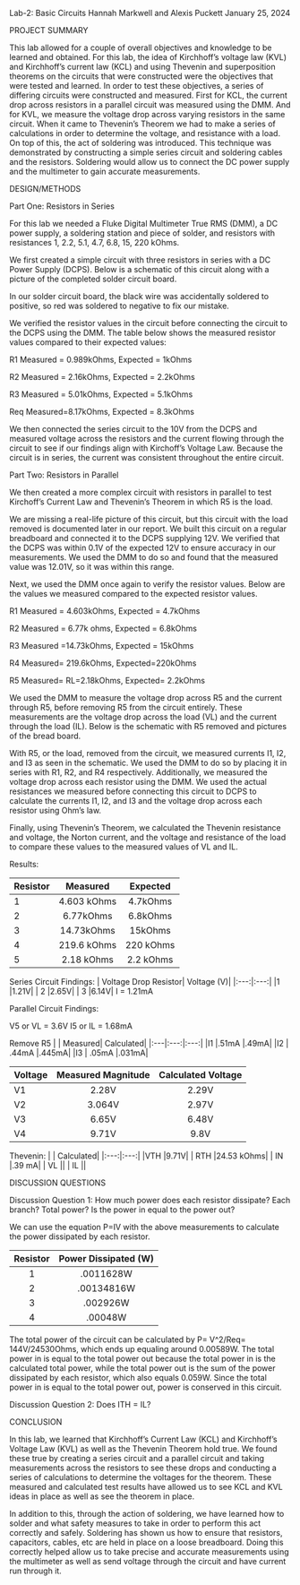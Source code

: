 Lab-2: Basic Circuits
Hannah Markwell and Alexis Puckett
January 25, 2024

PROJECT SUMMARY 

This lab allowed for a couple of overall objectives and knowledge to be learned and obtained. For this lab, the idea of Kirchhoff’s voltage law (KVL) and Kirchhoff’s current law (KCL) and using Thevenin and superposition theorems on the circuits that were constructed were the objectives that were tested and learned. In order to test these objectives, a series of differing circuits were constructed and measured. First for KCL, the current drop across resistors in a parallel circuit was measured using the DMM. And for KVL, we measure the voltage drop across varying resistors in the same circuit. When it came to Thevenin’s Theorem we had to make a series of calculations in order to determine the voltage, and resistance with a load. On top of this, the act of soldering was introduced. This technique was demonstrated by constructing a simple series circuit and soldering cables and the resistors. Soldering would allow us to connect the DC power supply and the multimeter to gain accurate measurements.   

DESIGN/METHODS 

Part One: Resistors in Series 

For this lab we needed a Fluke Digital Multimeter True RMS (DMM), a DC power supply, a soldering station and piece of solder, and resistors with resistances 1, 2.2, 5.1, 4.7, 6.8, 15, 220 kOhms.

We first created a simple circuit with three resistors in series with a DC Power Supply (DCPS). Below is a schematic of this circuit along with a picture of the completed solder circuit board.  

In our solder circuit board, the black wire was accidentally soldered to positive, so red was soldered to negative to fix our mistake. 

We verified the resistor values in the circuit before connecting the circuit to the DCPS using the DMM. The table below shows the measured resistor values compared to their expected values: 

R1 Measured = 0.989kOhms, Expected = 1kOhms 

R2 Measured = 2.16kOhms, Expected = 2.2kOhms 

R3 Measured = 5.01kOhms, Expected = 5.1kOhms 

Req Measured=8.17kOhms, Expected = 8.3kOhms 

We then connected the series circuit to the 10V from the DCPS and measured voltage across the resistors and the current flowing through the circuit to see if our findings align with Kirchoff’s Voltage Law. Because the circuit is in series, the current was consistent throughout the entire circuit.  

Part Two: Resistors in Parallel 

We then created a more complex circuit with resistors in parallel to test Kirchoff’s Current Law and Thevenin’s Theorem in which R5 is the load.  

We are missing a real-life picture of this circuit, but this circuit with the load removed is documented later in our report. We built this circuit on a regular breadboard and connected it to the DCPS supplying 12V. We verified that the DCPS was within 0.1V of the expected 12V to ensure accuracy in our measurements. We used the DMM to do so and found that the measured value was 12.01V, so it was within this range. 

Next, we used the DMM once again to verify the resistor values. Below are the values we measured compared to the expected resistor values. 

R1 Measured = 4.603kOhms, Expected = 4.7kOhms 

R2 Measured = 6.77k ohms, Expected = 6.8kOhms 

R3 Measured =14.73kOhms, Expected = 15kOhms 

R4 Measured= 219.6kOhms, Expected=220kOhms 

R5 Measured= RL=2.18kOhms, Expected= 2.2kOhms 

We used the DMM to measure the voltage drop across R5 and the current through R5, before removing R5 from the circuit entirely. These measurements are the voltage drop across the load (VL) and the current through the load (IL). Below is the schematic with R5 removed and pictures of the bread board.  

With R5, or the load, removed from the circuit, we measured currents I1, I2, and I3 as seen in the schematic. We used the DMM to do so by placing it in series with R1, R2, and R4 respectively. Additionally, we measured the voltage drop across each resistor using the DMM. We used the actual resistances we measured before connecting this circuit to DCPS to calculate the currents I1, I2, and I3 and the voltage drop across each resistor using Ohm’s law.  

Finally, using Thevenin’s Theorem, we calculated the Thevenin resistance and voltage, the Norton current, and the voltage and resistance of the load to compare these values to the measured values of VL and IL.  

Results:

|  Resistor|  Measured|  Expected|
|:---|:---:|:---:|
|1   |4.603 kOhms |4.7kOhms|
|2     | 6.77kOhms |6.8kOhms|
|3     | 14.73kOhms |15kOhms|
|4     | 219.6 kOhms|220 kOhms|  
|5    | 2.18 kOhms |2.2 kOhms|

Series Circuit Findings:
|  Voltage Drop Resistor|  Voltage (V)|
|:---:|:---:|
|1 |1.21V|
| 2 |2.65V|
| 3 |6.14V|
I = 1.21mA

Parallel Circuit Findings:

V5 or VL = 3.6V
I5 or IL = 1.68mA

Remove R5
|  |  Measured|  Calculated|
|:---|:---:|:---:|
|I1   |.51mA |.49mA|
|I2     | .44mA |.445mA|
|I3     | .05mA |.031mA|

|  Voltage|  Measured Magnitude|  Calculated Voltage|
|:---|:---:|:---:|
|V1   |2.28V |2.29V|
|V2     | 3.064V|2.97V|
|V3     | 6.65V |6.48V|
|V4     | 9.71V |9.8V|

Thevenin:
|  |  Calculated|
|:---:|:---:|
|VTH |9.71V|
| RTH |24.53 kOhms|
| IN |.39 mA|
| VL ||
| IL ||

DISCUSSION QUESTIONS 

Discussion Question 1: How much power does each resistor dissipate? Each branch? Total power? Is the power in equal to the power out? 

We can use the equation P=IV with the above measurements to calculate the power dissipated by each resistor. 

|  Resistor|  Power Dissipated (W)|
|:---:|:---:|
|1 |.0011628W|
| 2 |.00134816W|
| 3 |.002926W|
| 4 |.00048W|

The total power of the circuit can be calculated by P= V^2/Req= 144V/24530Ohms, which ends up equaling around 0.00589W. The total power in is equal to the total power out because the total power in is the calculated total power, while the total power out is the sum of the power dissipated by each resistor, which also equals 0.059W. Since the total power in is equal to the total power out, power is conserved in this circuit. 

Discussion Question 2: Does ITH = IL? 

CONCLUSION 

In this lab, we learned that Kirchhoff’s Current Law (KCL) and Kirchhoff’s Voltage Law (KVL) as well as the Thevenin Theorem hold true. We found these true by creating a series circuit and a parallel circuit and taking measurements across the resistors to see these drops and conducting a series of calculations to determine the voltages for the theorem. These measured and calculated test results have allowed us to see KCL and KVL ideas in place as well as see the theorem in place.  

In addition to this, through the action of soldering, we have learned how to solder and what safety measures to take in order to perform this act correctly and safely. Soldering has shown us how to ensure that resistors, capacitors, cables, etc are held in place on a loose breadboard. Doing this correctly helped allow us to take precise and accurate measurements using the multimeter as well as send voltage through the circuit and have current run through it. 
